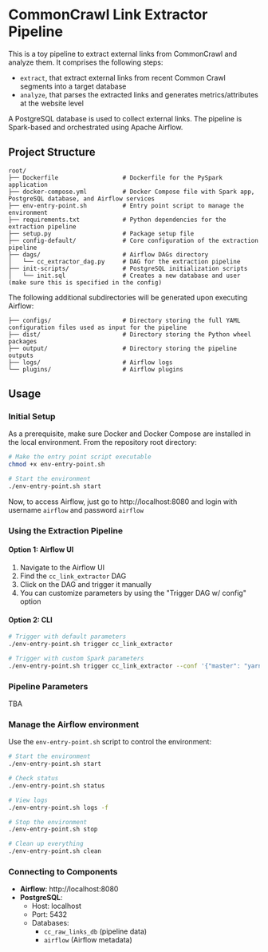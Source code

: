 # CommonCrawl Link Extractor Pipeline


This is a toy pipeline to extract external links from CommonCrawl and analyze them. It comprises the following steps:
* `extract`, that extract external links from recent Common Crawl segments into a target database 
* `analyze`, that parses the extracted links and generates metrics/attributes at the website level

A PostgreSQL database is used to collect external links.
The pipeline is Spark-based and orchestrated using Apache Airflow.

## Project Structure

```
root/
├── Dockerfile                  # Dockerfile for the PySpark application
├── docker-compose.yml          # Docker Compose file with Spark app, PostgreSQL database, and Airflow services
├── env-entry-point.sh          # Entry point script to manage the environment
├── requirements.txt            # Python dependencies for the extraction pipeline
├── setup.py                    # Package setup file
├── config-default/             # Core configuration of the extraction pipeline
├── dags/                       # Airflow DAGs directory
│   └── cc_extractor_dag.py     # DAG for the extraction pipeline
├── init-scripts/               # PostgreSQL initialization scripts
│   └── init.sql                # Creates a new database and user (make sure this is specified in the config)

```
The following additional subdirectories will be generated upon executing Airflow:
```
├── configs/                    # Directory storing the full YAML configuration files used as input for the pipeline
├── dist/                       # Directory storing the Python wheel packages
├── output/                     # Directory storing the pipeline outputs
├── logs/                       # Airflow logs
└── plugins/                    # Airflow plugins
```

## Usage

### Initial Setup
As a prerequisite, make sure Docker and Docker Compose are installed in the local environment.
From the repository root directory:
   ```bash   
   # Make the entry point script executable
   chmod +x env-entry-point.sh
   
   # Start the environment
   ./env-entry-point.sh start
   ```
Now, to access Airflow, just go to http://localhost:8080 and login with username `airflow` and password `airflow`

### Using the Extraction Pipeline

#### Option 1: Airflow UI
1. Navigate to the Airflow UI
2. Find the `cc_link_extractor` DAG
3. Click on the DAG and trigger it manually
4. You can customize parameters by using the "Trigger DAG w/ config" option

#### Option 2: CLI
```bash
# Trigger with default parameters
./env-entry-point.sh trigger cc_link_extractor

# Trigger with custom Spark parameters
./env-entry-point.sh trigger cc_link_extractor --conf '{"master": "yarn", "executor_memory": "8g"}'
```

### Pipeline Parameters

TBA

### Manage the Airflow environment

Use the `env-entry-point.sh` script to control the environment:

```bash
# Start the environment
./env-entry-point.sh start

# Check status
./env-entry-point.sh status

# View logs
./env-entry-point.sh logs -f

# Stop the environment
./env-entry-point.sh stop

# Clean up everything
./env-entry-point.sh clean
```

### Connecting to Components

- **Airflow**: http://localhost:8080
- **PostgreSQL**:
  - Host: localhost
  - Port: 5432
  - Databases: 
    - `cc_raw_links_db` (pipeline data)
    - `airflow` (Airflow metadata)

